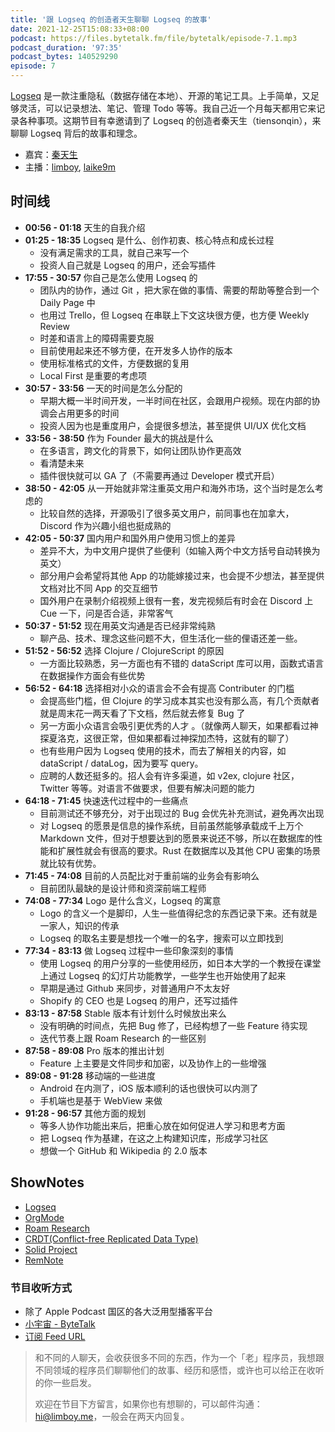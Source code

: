 ```yaml
---
title: '跟 Logseq 的创造者天生聊聊 Logseq 的故事'
date: 2021-12-25T15:08:33+08:00
podcast: https://files.bytetalk.fm/file/bytetalk/episode-7.1.mp3
podcast_duration: '97:35'
podcast_bytes: 140529290
episode: 7
---
```


[Logseq](https://logseq.com) 是一款注重隐私（数据存储在本地）、开源的笔记工具。上手简单，又足够灵活，可以记录想法、笔记、管理 Todo 等等。我自己近一个月每天都用它来记录各种事项。这期节目有幸邀请到了 Logseq 的创造者秦天生（tiensonqin），来聊聊 Logseq 背后的故事和理念。

<!--more-->

- 嘉宾：[秦天生](http://twitter.com/tiensonqin)
- 主播：[limboy](http://twitter.com/_limboy), [laike9m](http://twitter.com/laike9m)

## 时间线

- **00:56 - 01:18** 天生的自我介绍
- **01:25 - 18:35** Logseq 是什么、创作初衷、核心特点和成长过程
  - 没有满足需求的工具，就自己来写一个
  - 投资人自己就是 Logseq 的用户，还会写插件
- **17:55 - 30:57** 你自己是怎么使用 Logseq 的
  - 团队内的协作，通过 Git ，把大家在做的事情、需要的帮助等整合到一个 Daily Page 中
  - 也用过 Trello，但 Logseq 在串联上下文这块很方便，也方便 Weekly Review
  - 时差和语言上的障碍需要克服
  - 目前使用起来还不够方便，在开发多人协作的版本
  - 使用标准格式的文件，方便数据的复用
  - Local First 是重要的考虑项
- **30:57 - 33:56** 一天的时间是怎么分配的
  - 早期大概一半时间开发，一半时间在社区，会跟用户视频。现在内部的协调会占用更多的时间
  - 投资人因为也是重度用户，会提很多想法，甚至提供 UI/UX 优化文档
- **33:56 - 38:50** 作为 Founder 最大的挑战是什么
  - 在多语言，跨文化的背景下，如何让团队协作更高效
  - 看清楚未来
  - 插件很快就可以 GA 了（不需要再通过 Developer 模式开启）
- **38:50 - 42:05** 从一开始就非常注重英文用户和海外市场，这个当时是怎么考虑的
  - 比较自然的选择，开源吸引了很多英文用户，前同事也在加拿大，Discord 作为兴趣小组也挺成熟的
- **42:05 - 50:37** 国内用户和国外用户使用习惯上的差异
  - 差异不大，为中文用户提供了些便利（如输入两个中文方括号自动转换为英文）
  - 部分用户会希望将其他 App 的功能嫁接过来，也会提不少想法，甚至提供文档对比不同 App 的交互细节
  - 国外用户在录制介绍视频上很有一套，发完视频后有时会在 Discord 上 Cue 一下，问是否合适，非常客气
- **50:37 - 51:52** 现在用英文沟通是否已经非常纯熟
  - 聊产品、技术、理念这些问题不大，但生活化一些的俚语还差一些。
- **51:52 - 56:52** 选择 Clojure / ClojureScript 的原因
  - 一方面比较熟悉，另一方面也有不错的 dataScript 库可以用，函数式语言在数据操作方面会有些优势
- **56:52 - 64:18** 选择相对小众的语言会不会有提高 Contributer 的门槛
  - 会提高些门槛，但 Clojure 的学习成本其实也没有那么高，有几个贡献者就是周末花一两天看了下文档，然后就去修复 Bug 了
  - 另一方面小众语言会吸引更优秀的人才 。（就像两人聊天，如果都看过神探夏洛克，这很正常，但如果都看过神探加杰特，这就有的聊了）
  - 也有些用户因为 Logseq 使用的技术，而去了解相关的内容，如 dataScript / dataLog，因为要写 query。
  - 应聘的人数还挺多的。招人会有许多渠道，如 v2ex, clojure 社区，Twitter 等等。对语言不做要求，但要有解决问题的能力
- **64:18 - 71:45** 快速迭代过程中的一些痛点
  - 目前测试还不够充分，对于出现过的 Bug 会优先补充测试，避免再次出现
  - 对 Logseq 的愿景是信息的操作系统，目前虽然能够承载成千上万个 Markdown 文件，但对于想要达到的愿景来说还不够，所以在数据库的性能和扩展性就会有很高的要求。Rust 在数据库以及其他 CPU 密集的场景就比较有优势。
- **71:45 - 74:08** 目前的人员配比对于重前端的业务会有影响么
  - 目前团队最缺的是设计师和资深前端工程师
- **74:08 - 77:34** Logo 是什么含义，Logseq 的寓意
  - Logo 的含义一个是脚印，人生一些值得纪念的东西记录下来。还有就是一家人，知识的传承
  - Logseq 的取名主要是想找一个唯一的名字，搜索可以立即找到
- **77:34 - 83:13** 做 Logseq 过程中一些印象深刻的事情
  - 使用 Logseq 的用户分享的一些使用经历，如日本大学的一个教授在课堂上通过 Logseq 的幻灯片功能教学，一些学生也开始使用了起来
  - 早期是通过 Github 来同步，对普通用户不太友好
  - Shopify 的 CEO 也是 Logseq 的用户，还写过插件
- **83:13 - 87:58** Stable 版本有计划什么时候放出来么
  - 没有明确的时间点，先把 Bug 修了，已经构想了一些 Feature 待实现
  - 迭代节奏上跟 Roam Research 的一些区别
- **87:58 - 89:08** Pro 版本的推出计划
  - Feature 上主要是文件同步和加密，以及协作上的一些增强
- **89:08 - 91:28** 移动端的一些进度
  - Android 在内测了，iOS 版本顺利的话也很快可以内测了
  - 手机端也是基于 WebView 来做
- **91:28 - 96:57** 其他方面的规划
  - 等多人协作功能出来后，把重心放在如何促进人学习和思考方面
  - 把 Logseq 作为基建，在这之上构建知识库，形成学习社区
  - 想做一个 GitHub 和 Wikipedia 的 2.0 版本

## ShowNotes

- [Logseq](https://logseq.com)
- [OrgMode](https://orgmode.org)
- [Roam Research](http://roamresearch.com)
- [CRDT(Conflict-free Replicated Data Type) ](https://crdt.tech)
- [Solid Project](https://solidproject.org)
- [RemNote](http://remnote.com)

### 节目收听方式

- 除了 Apple Podcast 国区的各大泛用型播客平台
- [小宇宙 - ByteTalk](https://www.xiaoyuzhoufm.com/podcast/6177bab6b69226ed16a3ed41)
- [订阅 Feed URL](https://bytetalk.fm/index.xml)

> 和不同的人聊天，会收获很多不同的东西，作为一个「老」程序员，我想跟不同领域的程序员们聊聊他们的故事、经历和感悟，或许也可以给正在收听的你一些启发。
>
> 欢迎在节目下方留言，如果你也有想聊的，可以邮件沟通：hi@limboy.me，一般会在两天内回复。
